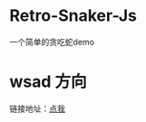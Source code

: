 # Retro-Snaker-Js
一个简单的贪吃蛇demo
#  wsad 方向
链接地址：<a href='http://47.107.140.31/' target="_blank">点我</a>
